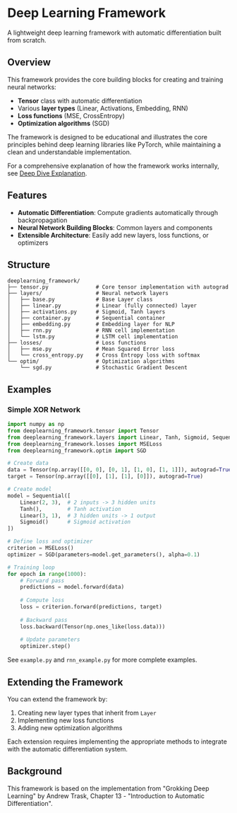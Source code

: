 # Deep Learning Framework

A lightweight deep learning framework with automatic differentiation built from scratch.

## Overview

This framework provides the core building blocks for creating and training neural networks:

- **Tensor** class with automatic differentiation
- Various **layer types** (Linear, Activations, Embedding, RNN)
- **Loss functions** (MSE, CrossEntropy)
- **Optimization algorithms** (SGD)

The framework is designed to be educational and illustrates the core principles behind deep learning libraries like PyTorch, while maintaining a clean and understandable implementation.

For a comprehensive explanation of how the framework works internally, see [Deep Dive Explanation](deep_dive_explanation.md).

## Features

- **Automatic Differentiation**: Compute gradients automatically through backpropagation
- **Neural Network Building Blocks**: Common layers and components  
- **Extensible Architecture**: Easily add new layers, loss functions, or optimizers

## Structure

```
deeplearning_framework/
├── tensor.py               # Core tensor implementation with autograd
├── layers/                 # Neural network layers
│   ├── base.py             # Base Layer class
│   ├── linear.py           # Linear (fully connected) layer
│   ├── activations.py      # Sigmoid, Tanh layers
│   ├── container.py        # Sequential container
│   ├── embedding.py        # Embedding layer for NLP
│   ├── rnn.py              # RNN cell implementation
│   └── lstm.py             # LSTM cell implementation
├── losses/                 # Loss functions
│   ├── mse.py              # Mean Squared Error loss
│   └── cross_entropy.py    # Cross Entropy loss with softmax
└── optim/                  # Optimization algorithms
    └── sgd.py              # Stochastic Gradient Descent
```

## Examples

### Simple XOR Network

```python
import numpy as np
from deeplearning_framework.tensor import Tensor
from deeplearning_framework.layers import Linear, Tanh, Sigmoid, Sequential
from deeplearning_framework.losses import MSELoss
from deeplearning_framework.optim import SGD

# Create data
data = Tensor(np.array([[0, 0], [0, 1], [1, 0], [1, 1]]), autograd=True)
target = Tensor(np.array([[0], [1], [1], [0]]), autograd=True)

# Create model
model = Sequential([
    Linear(2, 3),  # 2 inputs -> 3 hidden units
    Tanh(),        # Tanh activation
    Linear(3, 1),  # 3 hidden units -> 1 output
    Sigmoid()      # Sigmoid activation
])

# Define loss and optimizer
criterion = MSELoss()
optimizer = SGD(parameters=model.get_parameters(), alpha=0.1)

# Training loop
for epoch in range(1000):
    # Forward pass
    predictions = model.forward(data)
    
    # Compute loss
    loss = criterion.forward(predictions, target)
    
    # Backward pass
    loss.backward(Tensor(np.ones_like(loss.data)))
    
    # Update parameters
    optimizer.step()
```

See `example.py` and `rnn_example.py` for more complete examples.

## Extending the Framework

You can extend the framework by:

1. Creating new layer types that inherit from `Layer`
2. Implementing new loss functions
3. Adding new optimization algorithms

Each extension requires implementing the appropriate methods to integrate with the automatic differentiation system.

## Background

This framework is based on the implementation from "Grokking Deep Learning" by Andrew Trask, Chapter 13 - "Introduction to Automatic Differentiation".
